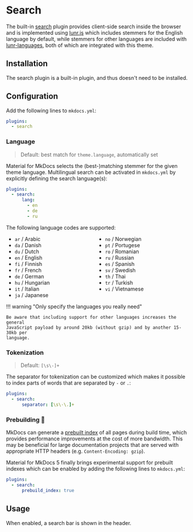 # Search

The built-in [search][1] plugin provides client-side search inside the browser
and is implemented using [lunr.js][2] which includes stemmers for the English
language by default, while stemmers for other languages are included with 
[lunr-languages][3], both of which are integrated with this theme.

  [1]: https://www.mkdocs.org/user-guide/configuration/#search
  [2]: https://lunrjs.com
  [3]: https://github.com/MihaiValentin/lunr-languages

## Installation

The search plugin is a built-in plugin, and thus doesn't need to be installed.

## Configuration

Add the following lines to `mkdocs.yml`:

``` yaml
plugins:
  - search
```

### Language

> Default: best match for `theme.language`, automatically set

Material for MkDocs selects the (best-)matching stemmer for the given theme
language. Multilingual search can be activated in `mkdocs.yml` by explicitly
defining the search language(s):

``` yaml
plugins:
  - search:
      lang:
        - en
        - de
        - ru
```

The following language codes are supported:

<ul style="-webkit-columns: 2; -moz-columns: 2; columns: 2">
  <li><code>ar</code> / Arabic</li>
  <li><code>da</code> / Danish</li>
  <li><code>du</code> / Dutch</li>
  <li><code>en</code> / English</li>
  <li><code>fi</code> / Finnish</li>
  <li><code>fr</code> / French</li>
  <li><code>de</code> / German</li>
  <li><code>hu</code> / Hungarian</li>
  <li><code>it</code> / Italian</li>
  <li><code>ja</code> / Japanese</li>
  <li><code>no</code> / Norwegian</li>
  <li><code>pt</code> / Portugese</li>
  <li><code>ro</code> / Romanian</li>
  <li><code>ru</code> / Russian</li>
  <li><code>es</code> / Spanish</li>
  <li><code>sv</code> / Swedish</li>
  <li><code>th</code> / Thai</li>
  <li><code>tr</code> / Turkish</li>
  <li><code>vi</code> / Vietnamese</li>
</ul>

!!! warning "Only specify the languages you really need"

    Be aware that including support for other languages increases the general
    JavaScript payload by around 20kb (without gzip) and by another 15-30kb per
    language.

### Tokenization

> Default: `[\s\-]+`

The separator for tokenization can be customized which makes it possible to
index parts of words that are separated by `-` or `.`:

``` yaml
plugins:
  - search:
      separator: [\s\-\.]+
```

### Prebuilding :hatching_chick:

MkDocs can generate a [prebuilt index][4] of all pages during build time, which
provides performance improvements at the cost of more bandwidth. This may be
beneficial for large documentation projects that are served with appropriate
HTTP headers (e.g. `Content-Encoding: gzip`).

Material for MkDocs 5 finally brings experimental support for prebuilt indexes
which can be enabled by adding the following lines to `mkdocs.yml`:

``` yaml
plugins:
  - search:
      prebuild_index: true
```

  [4]: https://www.mkdocs.org/user-guide/configuration/#prebuild_index

## Usage

When enabled, a search bar is shown in the header.
